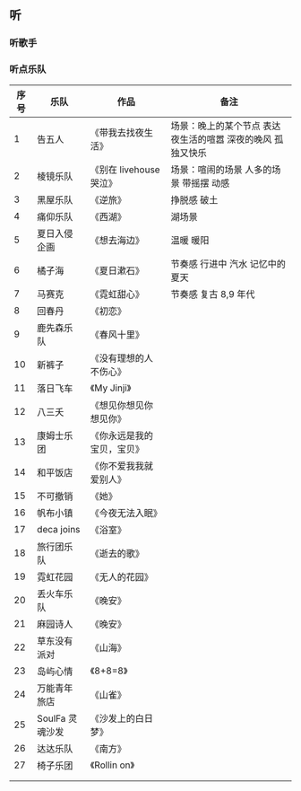 ## 听

### 听歌手

### 听点乐队

| 序号 | 乐队            | 作品                       | 备注                                                        |
| ---- | --------------- | -------------------------- | ----------------------------------------------------------- |
| 1    | 告五人          | 《带我去找夜生活》         | 场景：晚上的某个节点 表达夜生活的喧嚣 深夜的晚风 孤独又快乐 |
| 2    | 棱镜乐队        | 《别在 livehouse 哭泣》    | 场景：喧闹的场景 人多的场景 带摇摆 动感                     |
| 3    | 黑屋乐队        | 《逆旅》                   | 挣脱感 破土                                                 |
| 4    | 痛仰乐队        | 《西湖》                   | 湖场景                                                      |
| 5    | 夏日入侵企画    | 《想去海边》               | 温暖 暖阳                                                   |
| 6    | 橘子海          | 《夏日漱石》               | 节奏感 行进中 汽水 记忆中的夏天                             |
| 7    | 马赛克          | 《霓虹甜心》               | 节奏感 复古 8,9 年代                                        |
| 8    | 回春丹          | 《初恋》                   |                                                             |
| 9    | 鹿先森乐队      | 《春风十里》               |                                                             |
| 10   | 新裤子          | 《没有理想的人不伤心》     |                                                             |
| 11   | 落日飞车        | 《My Jinji》               |                                                             |
| 12   | 八三夭          | 《想见你想见你想见你》     |                                                             |
| 13   | 康姆士乐团      | 《你永远是我的宝贝，宝贝》 |                                                             |
| 14   | 和平饭店        | 《你不爱我我就爱别人》     |                                                             |
| 15   | 不可撤销        | 《她》                     |                                                             |
| 16   | 帆布小镇        | 《今夜无法入眠》           |                                                             |
| 17   | deca joins      | 《浴室》                   |                                                             |
| 18   | 旅行团乐队      | 《逝去的歌》               |                                                             |
| 19   | 霓虹花园        | 《无人的花园》             |                                                             |
| 20   | 丢火车乐队      | 《晚安》                   |                                                             |
| 21   | 麻园诗人        | 《晚安》                   |                                                             |
| 22   | 草东没有派对    | 《山海》                   |                                                             |
| 23   | 岛屿心情        | 《8+8=8》                  |                                                             |
| 24   | 万能青年旅店    | 《山雀》                   |                                                             |
| 25   | SoulFa 灵魂沙发 | 《沙发上的白日梦》         |                                                             |
| 26   | 达达乐队        | 《南方》                   |                                                             |
| 27   | 椅子乐团        | 《Rollin on》              |                                                             |
|      |                 |                            |                                                             |
|      |                 |                            |                                                             |
